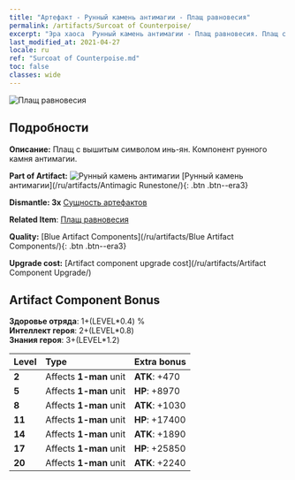 ```yaml
---
title: "Артефакт - Рунный камень антимагии - Плащ равновесия"
permalink: /artifacts/Surcoat of Counterpoise/
excerpt: "Эра хаоса  Рунный камень антимагии - Плащ равновесия. Плащ с вышитым символом инь-ян. Компонент рунного камня антимагии."
last_modified_at: 2021-04-27
locale: ru
ref: "Surcoat of Counterpoise.md"
toc: false
classes: wide
---
```


 ![Плащ равновесия](/images/t/artifact_40232.png)



## Подробности

 **Описание:** Плащ с вышитым символом инь-ян. Компонент рунного камня антимагии.

 **Part of Artifact:** ![Рунный камень антимагии](/images/t/icon_artifact_23.png) [Рунный камень антимагии](/ru/artifacts/Antimagic Runestone/){: .btn .btn--era3}

 **Dismantle: 3x** [Сущность артефактов](/ItemsRU/con_905/)

 **Related Item**: [Плащ равновесия](/ItemsRU/art_119/)

 **Quality:** [Blue Artifact Components](/ru/artifacts/Blue Artifact Components/){: .btn .btn--era3}

 **Upgrade cost:** [Artifact component upgrade cost](/ru/artifacts/Artifact Component Upgrade/)

## Artifact Component Bonus

  **Здоровье отряда**: 1+(LEVEL\*0.4) %<br/>**Интеллект героя**: 2+(LEVEL\*0.8)<br/>**Знания героя**: 3+(LEVEL\*1.2)

  |  Level  | Type |    Extra bonus  | 
  |:--------|:-----|:----------------| 
  | **2** | Affects **1-man** unit | **ATK**: +470 | 
  | **5** | Affects **1-man** unit | **HP**: +8970 | 
  | **8** | Affects **1-man** unit | **ATK**: +1030 | 
  | **11** | Affects **1-man** unit | **HP**: +17400 | 
  | **14** | Affects **1-man** unit | **ATK**: +1890 | 
  | **17** | Affects **1-man** unit | **HP**: +25850 | 
  | **20** | Affects **1-man** unit | **ATK**: +2240 | 
